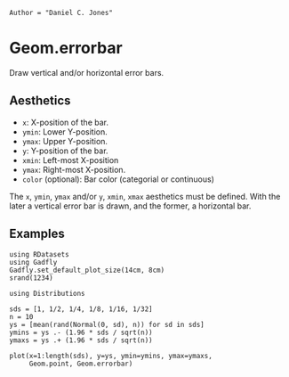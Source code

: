 ```@meta
Author = "Daniel C. Jones"
```

# Geom.errorbar

Draw vertical and/or horizontal error bars.

## Aesthetics

  * `x`: X-position of the bar.
  * `ymin`: Lower Y-position.
  * `ymax`: Upper Y-position.
  * `y`: Y-position of the bar.
  * `xmin`: Left-most X-position
  * `ymax`: Right-most X-position.
  * `color` (optional): Bar color (categorial or continuous)

The `x`, `ymin`, `ymax` and/or `y`, `xmin`, `xmax` aesthetics must be defined.
With the later a vertical error bar is drawn, and the former, a horizontal bar.

## Examples


```@setup 1
using RDatasets
using Gadfly
Gadfly.set_default_plot_size(14cm, 8cm)
srand(1234)
```

```@example 1
using Distributions

sds = [1, 1/2, 1/4, 1/8, 1/16, 1/32]
n = 10
ys = [mean(rand(Normal(0, sd), n)) for sd in sds]
ymins = ys .- (1.96 * sds / sqrt(n))
ymaxs = ys .+ (1.96 * sds / sqrt(n))

plot(x=1:length(sds), y=ys, ymin=ymins, ymax=ymaxs,
     Geom.point, Geom.errorbar)
```
